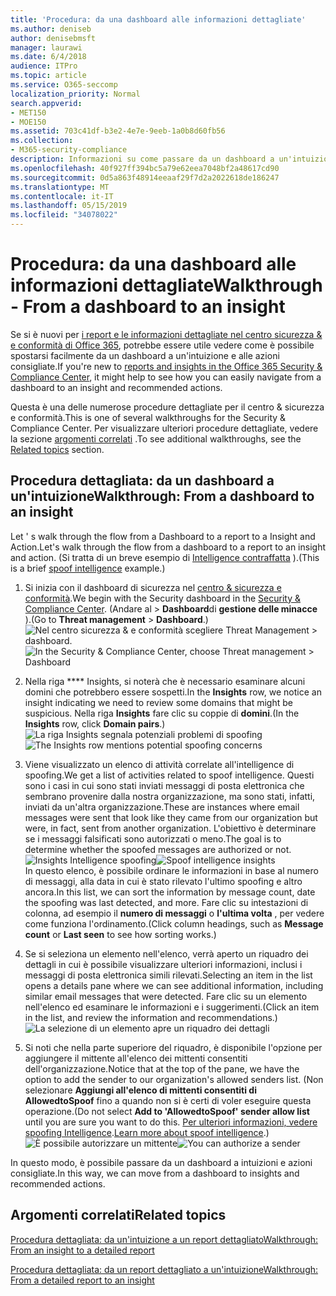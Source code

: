 ```yaml
---
title: 'Procedura: da una dashboard alle informazioni dettagliate'
ms.author: deniseb
author: denisebmsft
manager: laurawi
ms.date: 6/4/2018
audience: ITPro
ms.topic: article
ms.service: O365-seccomp
localization_priority: Normal
search.appverid:
- MET150
- MOE150
ms.assetid: 703c41df-b3e2-4e7e-9eeb-1a0b8d60fb56
ms.collection:
- M365-security-compliance
description: Informazioni su come passare da un dashboard a un'intuizione con azioni consigliate nel centro &amp; sicurezza e conformità.
ms.openlocfilehash: 40f927ff394bc5a79e62eea7048bf2a48617cd90
ms.sourcegitcommit: 0d5a863f48914eeaaf29f7d2a2022618de186247
ms.translationtype: MT
ms.contentlocale: it-IT
ms.lasthandoff: 05/15/2019
ms.locfileid: "34078022"
---
```

# <a name="walkthrough---from-a-dashboard-to-an-insight"></a><span data-ttu-id="07101-103">Procedura: da una dashboard alle informazioni dettagliate</span><span class="sxs-lookup"><span data-stu-id="07101-103">Walkthrough - From a dashboard to an insight</span></span>

<span data-ttu-id="07101-104">Se si è nuovi per [i report e le informazioni dettagliate nel centro sicurezza &amp; e conformità di Office 365](reports-and-insights-in-security-and-compliance.md), potrebbe essere utile vedere come è possibile spostarsi facilmente da un dashboard a un'intuizione e alle azioni consigliate.</span><span class="sxs-lookup"><span data-stu-id="07101-104">If you're new to [reports and insights in the Office 365 Security &amp; Compliance Center](reports-and-insights-in-security-and-compliance.md), it might help to see how you can easily navigate from a dashboard to an insight and recommended actions.</span></span> 
  
<span data-ttu-id="07101-105">Questa è una delle numerose procedure dettagliate per il centro &amp; sicurezza e conformità.</span><span class="sxs-lookup"><span data-stu-id="07101-105">This is one of several walkthroughs for the Security &amp; Compliance Center.</span></span> <span data-ttu-id="07101-106">Per visualizzare ulteriori procedure dettagliate, vedere la sezione [argomenti correlati](#related-topics) .</span><span class="sxs-lookup"><span data-stu-id="07101-106">To see additional walkthroughs, see the [Related topics](#related-topics) section.</span></span> 
  
## <a name="walkthrough-from-a-dashboard-to-an-insight"></a><span data-ttu-id="07101-107">Procedura dettagliata: da un dashboard a un'intuizione</span><span class="sxs-lookup"><span data-stu-id="07101-107">Walkthrough: From a dashboard to an insight</span></span>

<span data-ttu-id="07101-108">Let ' s walk through the flow from a Dashboard to a report to a Insight and Action.</span><span class="sxs-lookup"><span data-stu-id="07101-108">Let's walk through the flow from a dashboard to a report to an insight and action.</span></span> <span data-ttu-id="07101-109">(Si tratta di un breve esempio di [Intelligence contraffatta](learn-about-spoof-intelligence.md) ).</span><span class="sxs-lookup"><span data-stu-id="07101-109">(This is a brief [spoof intelligence](learn-about-spoof-intelligence.md) example.)</span></span> 
  
1. <span data-ttu-id="07101-110">Si inizia con il dashboard di sicurezza nel [centro &amp; sicurezza e conformità](https://protection.office.com).</span><span class="sxs-lookup"><span data-stu-id="07101-110">We begin with the Security dashboard in the [Security &amp; Compliance Center](https://protection.office.com).</span></span> <span data-ttu-id="07101-111">(Andare al \> **Dashboard**di **gestione delle minacce** ).</span><span class="sxs-lookup"><span data-stu-id="07101-111">(Go to **Threat management** \> **Dashboard**.)</span></span><br><span data-ttu-id="07101-112">![Nel centro sicurezza &amp; e conformità scegliere Threat Management \> dashboard.](media/05a38660-eb13-4960-a266-11809c453d95.png)</span><span class="sxs-lookup"><span data-stu-id="07101-112">![In the Security &amp; Compliance Center, choose Threat management \> Dashboard](media/05a38660-eb13-4960-a266-11809c453d95.png)</span></span><br>
  
2. <span data-ttu-id="07101-113">Nella riga \*\*\*\* Insights, si noterà che è necessario esaminare alcuni domini che potrebbero essere sospetti.</span><span class="sxs-lookup"><span data-stu-id="07101-113">In the **Insights** row, we notice an insight indicating we need to review some domains that might be suspicious.</span></span> <span data-ttu-id="07101-114">Nella riga **Insights** fare clic su coppie di **domini**.</span><span class="sxs-lookup"><span data-stu-id="07101-114">(In the **Insights** row, click **Domain pairs**.)</span></span><br><span data-ttu-id="07101-115">![La riga Insights segnala potenziali problemi di spoofing](media/dd1d0cb3-3201-45d7-b41d-18a0944fe85d.png)</span><span class="sxs-lookup"><span data-stu-id="07101-115">![The Insights row mentions potential spoofing concerns](media/dd1d0cb3-3201-45d7-b41d-18a0944fe85d.png)</span></span><br>
  
3. <span data-ttu-id="07101-116">Viene visualizzato un elenco di attività correlate all'intelligence di spoofing.</span><span class="sxs-lookup"><span data-stu-id="07101-116">We get a list of activities related to spoof intelligence.</span></span> <span data-ttu-id="07101-117">Questi sono i casi in cui sono stati inviati messaggi di posta elettronica che sembrano provenire dalla nostra organizzazione, ma sono stati, infatti, inviati da un'altra organizzazione.</span><span class="sxs-lookup"><span data-stu-id="07101-117">These are instances where email messages were sent that look like they came from our organization but were, in fact, sent from another organization.</span></span> <span data-ttu-id="07101-118">L'obiettivo è determinare se i messaggi falsificati sono autorizzati o meno.</span><span class="sxs-lookup"><span data-stu-id="07101-118">The goal is to determine whether the spoofed messages are authorized or not.</span></span><br><span data-ttu-id="07101-119">![Insights Intelligence spoofing](media/a2e2b4fd-0c1e-499f-8401-cf3089da82fa.png)</span><span class="sxs-lookup"><span data-stu-id="07101-119">![Spoof intelligence insights](media/a2e2b4fd-0c1e-499f-8401-cf3089da82fa.png)</span></span><br><span data-ttu-id="07101-120">In questo elenco, è possibile ordinare le informazioni in base al numero di messaggi, alla data in cui è stato rilevato l'ultimo spoofing e altro ancora.</span><span class="sxs-lookup"><span data-stu-id="07101-120">In this list, we can sort the information by message count, date the spoofing was last detected, and more.</span></span> <span data-ttu-id="07101-121">Fare clic su intestazioni di colonna, ad esempio il **numero di messaggi** o **l'ultima volta** , per vedere come funziona l'ordinamento.</span><span class="sxs-lookup"><span data-stu-id="07101-121">(Click column headings, such as **Message count** or **Last seen** to see how sorting works.)</span></span> 
    
4. <span data-ttu-id="07101-122">Se si seleziona un elemento nell'elenco, verrà aperto un riquadro dei dettagli in cui è possibile visualizzare ulteriori informazioni, inclusi i messaggi di posta elettronica simili rilevati.</span><span class="sxs-lookup"><span data-stu-id="07101-122">Selecting an item in the list opens a details pane where we can see additional information, including similar email messages that were detected.</span></span> <span data-ttu-id="07101-123">Fare clic su un elemento nell'elenco ed esaminare le informazioni e i suggerimenti.</span><span class="sxs-lookup"><span data-stu-id="07101-123">(Click an item in the list, and review the information and recommendations.)</span></span><br>![La selezione di un elemento apre un riquadro dei dettagli](media/7ad1faa5-6ca2-474e-a609-eb275e0a8e59.png)<br>
  
5. <span data-ttu-id="07101-125">Si noti che nella parte superiore del riquadro, è disponibile l'opzione per aggiungere il mittente all'elenco dei mittenti consentiti dell'organizzazione.</span><span class="sxs-lookup"><span data-stu-id="07101-125">Notice that at the top of the pane, we have the option to add the sender to our organization's allowed senders list.</span></span> <span data-ttu-id="07101-126">(Non selezionare **Aggiungi all'elenco di mittenti consentiti di AllowedtoSpoof** fino a quando non si è certi di voler eseguire questa operazione.</span><span class="sxs-lookup"><span data-stu-id="07101-126">(Do not select **Add to 'AllowedtoSpoof' sender allow list** until you are sure you want to do this.</span></span> <span data-ttu-id="07101-127">[Per ulteriori informazioni, vedere spoofing Intelligence](learn-about-spoof-intelligence.md).</span><span class="sxs-lookup"><span data-stu-id="07101-127">[Learn more about spoof intelligence](learn-about-spoof-intelligence.md).)</span></span><br><span data-ttu-id="07101-128">![È possibile autorizzare un mittente](media/caf0c20a-6047-486d-8060-5a229a3de49f.png)</span><span class="sxs-lookup"><span data-stu-id="07101-128">![You can authorize a sender](media/caf0c20a-6047-486d-8060-5a229a3de49f.png)</span></span>
  
<span data-ttu-id="07101-129">In questo modo, è possibile passare da un dashboard a intuizioni e azioni consigliate.</span><span class="sxs-lookup"><span data-stu-id="07101-129">In this way, we can move from a dashboard to insights and recommended actions.</span></span>
  
## <a name="related-topics"></a><span data-ttu-id="07101-130">Argomenti correlati</span><span class="sxs-lookup"><span data-stu-id="07101-130">Related topics</span></span>

[<span data-ttu-id="07101-131">Procedura dettagliata: da un'intuizione a un report dettagliato</span><span class="sxs-lookup"><span data-stu-id="07101-131">Walkthrough: From an insight to a detailed report</span></span>](from-an-insight-to-a-detailed-report.md)
  
[<span data-ttu-id="07101-132">Procedura dettagliata: da un report dettagliato a un'intuizione</span><span class="sxs-lookup"><span data-stu-id="07101-132">Walkthrough: From a detailed report to an insight</span></span>](from-a-detailed-report-to-an-insight.md)
  

